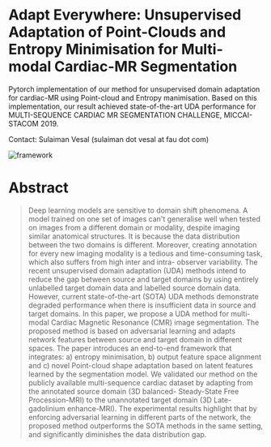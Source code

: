 # Adapt Everywhere: Unsupervised Adaptation of Point-Clouds and Entropy Minimisation for Multi-modal Cardiac-MR Segmentation

Pytorch implementation of our method for unsupervised domain adaptation for cardiac-MR using Point-cloud and Entropy manimisation. Based on this implementation, our result achieved state-of-the-art UDA performance for MULTI-SEQUENCE CARDIAC MR SEGMENTATION CHALLENGE, MICCAI-STACOM 2019.

Contact: Sulaiman Vesal (sulaiman dot vesal at fau dot com)

![framework](Lvgit.png)

# Abstract

>Deep learning models are sensitive to domain shift phenomena. A model trained on one set of images can't generalise well when tested on images from a different domain or modality, despite imaging similar anatomical structures. It is because the data distribution between the two domains is different. Moreover, creating annotation for every new imaging modality is a tedious and time-consuming task, which also suffers from high inter and intra- observer variability. The recent unsupervised domain adaptation (UDA) methods intend to reduce the gap between source and target domains by using entirely unlabelled target domain data and labelled source domain data. However, current state-of-the-art (SOTA) UDA methods demonstrate degraded performance when there is insufficient data in source and target domains.  In this paper, we propose a UDA method for multi-modal Cardiac Magnetic Resonance (CMR) image segmentation. The proposed method is based on adversarial learning and adapts network features between source and target domain in different spaces. The paper introduces an end-to-end framework that integrates: a) entropy minimisation, b) output feature space alignment and c) novel Point-cloud shape adaptation based on latent features learned by the segmentation model. We validated our method on the publicly available multi-sequence cardiac dataset by adapting from the annotated source domain (3D balanced- Steady-State Free Procession-MRI) to the unannotated target domain (3D Late-gadolinium enhance-MRI). The experimental results highlight that by enforcing adversarial learning in different parts of the network, the proposed method outperforms the SOTA methods in the same setting, and significantly diminishes the data distribution gap.
